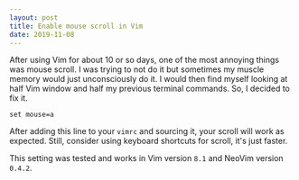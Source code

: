 ```yaml
---
layout: post
title: Enable mouse scroll in Vim
date: 2019-11-08
---
```


After using Vim for about 10 or so days, one of the most annoying things was
mouse scroll. I was trying to not do it but sometimes my muscle memory would
just unconsciously do it. I would then find myself looking at half Vim window
and half my previous terminal commands. So, I decided to fix it.

```vim
set mouse=a
```

After adding this line to your `vimrc` and sourcing it, your scroll will work
as expected. Still, consider using keyboard shortcuts for scroll, it's just
faster.

This setting was tested and works in Vim version `8.1` and NeoVim version
`0.4.2`.
